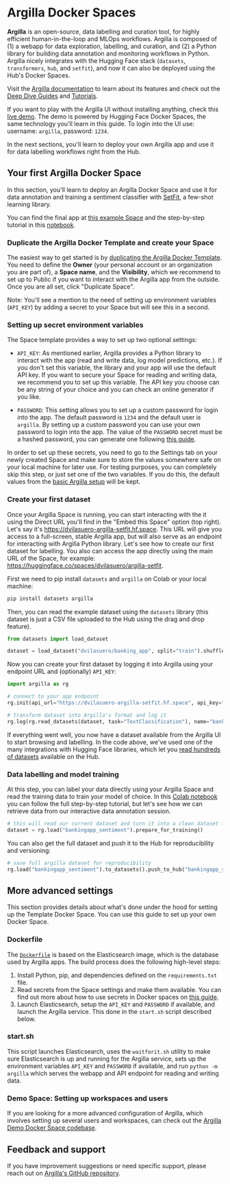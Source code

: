 # Argilla Docker Spaces

**Argilla** is an open-source, data labelling and curation tool, for highly efficient human-in-the-loop and MLOps workflows. Argilla is composed of (1) a webapp for data exploration, labelling, and curation, and (2) a Python library for building data annotation and monitoring workflows in Python. Argilla nicely integrates with the Hugging Face stack (`datasets`, `transformers`, `hub`, and `setfit`), and now it can also be deployed using the Hub's Docker Spaces. 

Visit the [Argilla documentation](https://docs.argilla.io) to learn about its features and check out the [Deep Dive Guides](https://docs.argilla.io/en/latest/guides/guides.html) and [Tutorials](https://docs.argilla.io/en/latest/tutorials/tutorials.html).

If you want to play with the Argilla UI without installing anything, check this [live demo](https://huggingface.co/spaces/argilla/live-demo). The demo is powered by Hugging Face Docker Spaces, the same technology you'll learn in this guide. To login into the UI use: username: `argilla`, password: `1234`.

In the next sections, you'll learn to deploy your own Argilla app and use it for data labelling workflows right from the Hub. 

## Your first Argilla Docker Space

In this section, you'll learn to deploy an Argilla Docker Space and use it for data annotation and training a sentiment classifier with [SetFit](https://github.com/huggingface/setfit/), a few-shot learning library.

You can find the final app at [this example Space](https://huggingface.co/spaces/dvilasuero/argilla-setfit) and the step-by-step tutorial in this [notebook](https://colab.research.google.com/drive/1GeBBuRw8CIZ6SYql5Vdx4Q2Vv74eFa1I?usp=sharing).

### Duplicate the Argilla Docker Template and create your Space

The easiest way to get started is by [duplicating the Argilla Docker Template](https://huggingface.co/spaces/argilla/template-space-docker?duplicate=true). You need to define the **Owner** (your personal account or an organization you are part of), a **Space name**, and the **Visibility**, which we recommend to set up to Public if you want to interact with the Argilla app from the outside. Once you are all set, click "Duplicate Space". 

Note: You'll see a mention to the need of setting up environment variables (`API_KEY`) by adding a secret to your Space but will see this in a second.

### Setting up secret environment variables

The Space template provides a way to set up two optional settings:

- `API_KEY`: As mentioned earlier, Argilla provides a Python library to interact with the app (read and write data, log model predictions, etc.). If you don't set this variable, the library and your app will use the default API key. If you want to secure your Space for reading and writing data, we recommend you to set up this variable. The API key you choose can be any string of your choice and you can check an online generator if you like.

- `PASSWORD`: This setting allows you to set up a custom password for login into the app. The default password is `1234` and the default user is `argilla`. By setting up a custom password you can use your own password to login into the app. The value of the `PASSWORD` secret must be a hashed password, you can generate one following [this guide](https://docs.argilla.io/en/latest/getting_started/installation/user_management.html#override-default-password).

In order to set up these secrets, you need to go to the Settings tab on your newly created Space and make sure to store the values somewhere safe on your local machine for later use. For testing purposes, you can completely skip this step, or just set one of the two variables. If you do this, the default values from the [basic Argilla setup](https://docs.argilla.io/en/latest/getting_started/installation/installation.html) will be kept.

### Create your first dataset

Once your Argilla Space is running, you can start interacting with the it using the Direct URL you'll find in the "Embed this Space" option (top right). Let's say it's https://dvilasuero-argilla-setfit.hf.space. This URL will give you access to a full-screen, stable Argilla app, but will also serve as an endpoint for interacting with Argilla Python library. Let's see how to create our first dataset for labelling. You also can access the app directly using the main URL of the Space, for example: https://huggingface.co/spaces/dvilasuero/argilla-setfit.

First we need to pip install `datasets` and `argilla` on Colab or your local machine:

```bash
pip install datasets argilla
```

Then, you can read the example dataset using the `datasets` library (this dataset is just a CSV file uploaded to the Hub using the drag and drop feature).

```python
from datasets import load_dataset

dataset = load_dataset("dvilasuero/banking_app", split="train").shuffle()
```

Now you can create your first dataset by logging it into Argilla using your endpoint URL and (optionally) `API_KEY`:

```python
import argilla as rg

# connect to your app endpoint
rg.init(api_url="https://dvilasuero-argilla-setfit.hf.space", api_key="YOUR_SECRET_API_KEY")

# transform dataset into Argilla's format and log it
rg.log(rg.read_datasets(dataset, task="TextClassification"), name="bankingapp_sentiment")
```

If everything went well, you now have a dataset available from the Argilla UI to start browsing and labelling. In the code above, we've used one of the many integrations with Hugging Face libraries, which let you [read hundreds of datasets](https://docs.argilla.io/en/latest/guides/features/datasets.html#Importing-a-Dataset) available on the Hub.

### Data labelling and model training

At this step, you can label your data directly using your Argilla Space and read the training data to train your model of choice. In this [Colab notebook](https://colab.research.google.com/drive/1GeBBuRw8CIZ6SYql5Vdx4Q2Vv74eFa1I?usp=sharing) you can follow the full step-by-step tutorial, but let's see how we can retrieve data from our interactive data annotation session.

```python
# this will read our current dataset and turn it into a clean dataset for training
dataset = rg.load("bankingapp_sentiment").prepare_for_training()
```

You can also get the full dataset and push it to the Hub for reproducibility and versioning:
```python
# save full argilla dataset for reproducibility
rg.load("bankingapp_sentiment").to_datasets().push_to_hub("bankingapp_sentiment") 
```

## More advanced settings

This section provides details about what's done under the hood for setting up the Template Docker Space. You can use this guide to set up your own Docker Space.

### Dockerfile

The [`Dockerfile`](https://huggingface.co/spaces/argilla/template-space-docker/blob/main/Dockerfile) is based on the Elasticsearch image, which is the database used by Argilla apps. The build process does the following high-level steps:

1. Install Python, pip, and dependencies defined on the `requirements.txt` file.
2. Read secrets from the Space settings and make them available. You can find out more about how to use secrets in Docker spaces on [this guide](https://huggingface.co/docs/hub/spaces-sdks-docker#secret-management).
3. Launch Elasticsearch, setup the `API_KEY` and `PASSWORD` if available, and launch the Argilla service. This done in the `start.sh` script described below.

### start.sh
This script launches Elasticsearch, uses the `waitforit.sh` utility to make sure Elasticsearch is up and running for the Argilla service, sets up the environment variables `API_KEY` and `PASSWORD` if available, and run `python -m argilla` which serves the webapp and API endpoint for reading and writing data.

### Demo Space: Setting up workspaces and users
If you are looking for a more advanced configuration of Argilla, which involves setting up several users and workspaces, can check out the [Argilla Demo Docker Space codebase](https://huggingface.co/spaces/argilla/live-demo/tree/main).

## Feedback and support
If you have improvement suggestions or need specific support, please reach out on [Argilla's GitHub repository](https://github.com/argilla-io/argilla).



